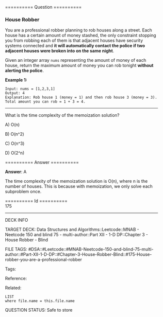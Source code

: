 ========== Question ==========  

### House Robber

You are a professional robber planning to rob houses along a street. Each house has a certain amount of money stashed, the only constraint stopping you from robbing each of them is that adjacent houses have security systems connected and **it will automatically contact the police if two adjacent houses were broken into on the same night**.

Given an integer array `nums` representing the amount of money of each house, return the maximum amount of money you can rob tonight **without alerting the police**.

**Example 1:**

```
Input: nums = [1,2,3,1]
Output: 4
Explanation: Rob house 1 (money = 1) and then rob house 3 (money = 3).
Total amount you can rob = 1 + 3 = 4.
```

---

What is the time complexity of the memoization solution?

A) O(n)

B) O(n^2)

C) O(n^3)

D) O(2^n)  

========== Answer ==========  

**Answer**: A

The time complexity of the memoization solution is O(n), where n is the number of houses. This is because with memoization, we only solve each subproblem once.

========== Id ==========  
175

---

DECK INFO

TARGET DECK: Data Structures and Algorithms::Leetcode::MNAB - Neetcode 150 and blind 75 - multi-author::Part XII - 1-D DP::Chapter 3 - House Robber - Blind

FILE TAGS: #DSA::#Leetcode::#MNAB-Neetcode-150-and-blind-75-multi-author::#Part-XII-1-D-DP::#Chapter-3-House-Robber-Blind::#175-House-robber-you-are-a-professional-robber

Tags:

Reference:

Related:

```dataview
LIST
where file.name = this.file.name
```

QUESTION STATUS: Safe to store
